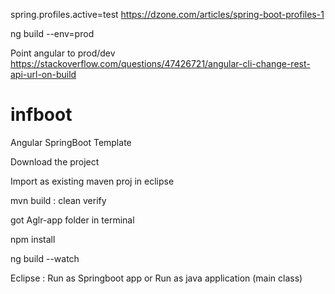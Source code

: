 spring.profiles.active=test
https://dzone.com/articles/spring-boot-profiles-1

ng build --env=prod

Point angular to prod/dev
https://stackoverflow.com/questions/47426721/angular-cli-change-rest-api-url-on-build


# infboot
Angular SpringBoot Template

Download the project

Import as existing maven proj in eclipse

mvn build : clean verify

got Aglr-app folder in terminal

npm install

ng build --watch

Eclipse : Run as Springboot app or Run as java application (main class)
